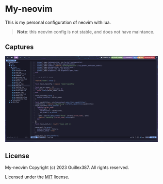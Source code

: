 # My-neovim

This is my personal configuration of neovim with lua.

> **Note**: this neovim config is not stable, and does not have maintance.

## Captures

![caputure](assets/capture.png)

## License

My-neovim Copyright (c) 2023 Guillex387. All rights reserved.

Licensed under the [MIT](LICENSE) license.
